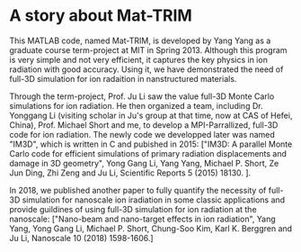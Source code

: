 # A story about Mat-TRIM
This MATLAB code, named Mat-TRIM, is developed by Yang Yang as a graduate course term-project at MIT in Spring 2013. Although this program is very simple and not very efficient, it captures the key physics in ion radiation with good accuracy. Using it, we have demonstrated the need of full-3D simulation for ion radaition in nanstructured materials.

Through the term-project, Prof. Ju Li saw the value full-3D Monte Carlo simulations for ion radiation. He then organized a team, including Dr. Yonggang Li (visiting scholar in Ju's group at that time, now at CAS of Hefei, China), Prof. Michael Short and me, to develop a MPI-Parrallized, full-3D code for ion radiation. The newly code we developped later was named "IM3D", which is written in C and pubished in 2015: ["IM3D: A parallel Monte Carlo code for efficient simulations of primary radiation displacements and damage in 3D geometry", Yong Gang Li, Yang Yang, Michael P. Short, Ze Jun Ding, Zhi Zeng and Ju Li, Scientific Reports 5 (2015) 18130. ]. 

In 2018, we published another paper to fully quantify the necessity of full-3D simulation for nanoscale ion iradiation in some classic applications and provide guildines of using full-3D simulation for ion radiation at the nanoscale: ["Nano-beam and nano-target effects in ion radiation", Yang Yang, Yong Gang Li, Michael P. Short, Chung-Soo Kim, Karl K. Berggren and Ju Li, Nanoscale 10 (2018) 1598-1606.]
